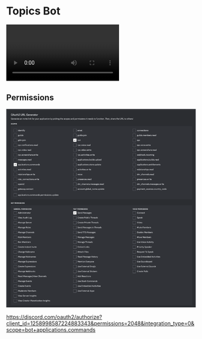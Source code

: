 # Topics Bot

<video controls src="CleanShot 2024-07-06 at 00.28.28.mp4" title="Title"></video>

## Permissions

![alt text](<CleanShot 2024-07-05 at 23.46.34.png>)

https://discord.com/oauth2/authorize?client_id=1258998587224883343&permissions=2048&integration_type=0&scope=bot+applications.commands